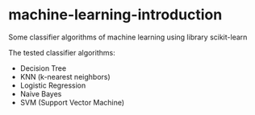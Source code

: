 # machine-learning-introduction

Some classifier algorithms of machine learning using library scikit-learn

The tested classifier algorithms:

- Decision Tree
- KNN (k-nearest neighbors)
- Logistic Regression
- Naive Bayes
- SVM (Support Vector Machine)
